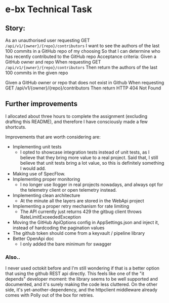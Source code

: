 # e-bx Technical Task

## Story:
As an unauthorised user requesting GET `/api/v1/{owner}/{repo}/contributors`
I want to see the authors of the last 100 commits in a GitHub repo of my choosing
So that I can determine who has recently contributed to the GitHub repo
Acceptance criteria:
Given a GitHub owner and repo
When requesting GET `/api/v1/{owner}/{repo}/contributors`
Then return the authors of the last 100 commits in the given repo
 
Given a GitHub owner or repo that does not exist in Github
When requesting GET /api/v1/{owner}/{repo}/contributors
Then return HTTP 404 Not Found

## Further improvements

I allocated about three hours to complete the assignment (excluding drafting this README), and therefore I have consciously made a few shortcuts.

Improvements that are worth considering are:
- Implementing unit tests
   - I opted to showcase integration tests instead of unit tests, as I believe that they bring more value to a real project. Said that, I still believe that unit tests bring a lot value, so this is definitely something I would add.
- Making use of SpecFlow.
- Implementing proper monitoring
   - I no longer use Ilogger in real projects nowadays, and always opt for the telemetry client or open telemetry instead.
- Implementing clean architecture
	- At the minute all the layers are stored in the WebApi project
- Implementing a proper retry mechanism for rate limiting
	- The API currently just returns 429 the gitbug client throws RateLimitExceededException 
- Moving the GitHub ApiOptions config in AppSettings.json and inject it, instead of hardcoding the pagination values
- The github token should come from a keyvault / pipeline library
- Better OpenApi doc
   - I only added the bare minimum for swagger

### Also..
I never used octokit before and I'm still wondering if that is a better option that using the github REST api directly. This feels like one of the "it depends" developer moment: the library seems to be well supported and documented, and it's surely making the code less cluttered. On the other side, it's yet-another-dependency, and the httpclient middleware already comes with Polly out of the box for retries.
